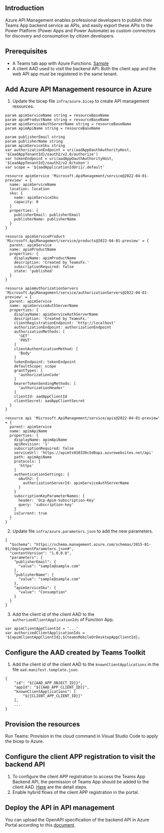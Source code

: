 ## Introduction
Azure API Management enables professional developers to publish their Teams App backend service as APIs, and easily export these APIs to the Power Platform (Power Apps and Power Automate) as custom connectors for discovery and consumption by citizen developers.

## Prerequisites
- A Teams tab app with Azure Functions. [Sample](https://github.com/OfficeDev/TeamsFx-Samples/tree/v3/hello-world-tab-with-backend)
- A client AAD used to visit the backend API. Both the client app and the web API app must be registered in the same tenant.

## Add Azure API Management resource in Azure

1. Update the bicep file `infra/azure.bicep` to create API management resources.
```
param apimServiceName string = resourceBaseName
param apimProductName string = resourceBaseName
param apimServiceAuthServerName string = resourceBaseName
param apimApiName string = resourceBaseName

param publisherEmail string
param publisherName string
param apimServiceSku string
var authorizationEndpoint = uri(aadAppOauthAuthorityHost, '${aadAppTenantId}/oauth2/v2.0/authorize')
var tokenEndpoint = uri(aadAppOauthAuthorityHost, '${aadAppTenantId}/oauth2/v2.0/token')
var scope = '${aadApplicationIdUri}/.default'

resource apimService 'Microsoft.ApiManagement/service@2022-04-01-preview' = {
  name: apimServiceName
  location: location
  sku: {
    name: apimServiceSku
    capacity: 0
  }
  properties: {
    publisherEmail: publisherEmail
    publisherName: publisherName
  }
}

resource apimServiceProduct 'Microsoft.ApiManagement/service/products@2022-04-01-preview' = {
  parent: apimService
  name: apimProductName
  properties: {
    displayName: apimProductName
    description: 'Created by TeamsFx.'
    subscriptionRequired: false
    state: 'published'
  }
}

resource apimAuthorizationServers 'Microsoft.ApiManagement/service/authorizationServers@2022-04-01-preview' = {
  parent: apimService
  name: apimServiceAuthServerName
  properties: {
    displayName: apimServiceAuthServerName
    description: 'Created by TeamsFx.'
    clientRegistrationEndpoint: 'http://localhost'
    authorizationEndpoint: authorizationEndpoint
    authorizationMethods: [
      'GET'
      'POST'
    ]
    clientAuthenticationMethod: [
      'Body'
    ]
    tokenEndpoint: tokenEndpoint
    defaultScope: scope
    grantTypes: [
      'authorizationCode'
    ]
    bearerTokenSendingMethods: [
      'authorizationHeader'
    ]
    clientId: aadAppClientId
    clientSecret: aadAppClientSecret
  }
}

resource api 'Microsoft.ApiManagement/service/apis@2022-04-01-preview' = {
  parent: apimService
  name: apimApiName
  properties: {
    displayName: apimApiName
    apiRevision: '1'
    subscriptionRequired: false
    serviceUrl: 'https://apimts010330c5d0api.azurewebsites.net/api'
    path: apimApiName
    protocols: [
      'https'
    ]
    authenticationSettings: {
      oAuth2: {
        authorizationServerId: apimServiceAuthServerName
      }
    }
    subscriptionKeyParameterNames: {
      header: 'Ocp-Apim-Subscription-Key'
      query: 'subscription-key'
    }
    isCurrent: true
  }
}

```
2. Update file `infra/azure.parameters.json` to add the new parameters.
```
{
  "$schema": "https://schema.management.azure.com/schemas/2015-01-01/deploymentParameters.json#",
  "contentVersion": "1.0.0.0",
  "parameters": {
    "publisherEmail": {
      "value": "sample@sample.com"
    },
    "publisherName": {
      "value": "sample@sample.com"
    },
    "apimServiceSku": {
      "value": "Consumption"
    }
  }
}
```
3. Add the client id of the client AAD to the `authorizedClientApplicationIds` of Function App.
```
var apimClientAppClientId = '...'
var authorizedClientApplicationIds = '${apimClientAppClientId};${teamsMobileOrDesktopAppClientId};
```

## Configure the AAD created by Teams Toolkit
1. Add the client id of the client AAD to the `knownClientApplications` in the file `aad.manifest.template.json`.
```
{
    "id": "${{AAD_APP_OBJECT_ID}}",
    "appId": "${{AAD_APP_CLIENT_ID}}",
    "knownClientApplications": [
		"${{CLIENT_APP_CLIENT_ID}}"
	],
    ...
}
```
## Provision the resources
Run Teams: Provision in the cloud command in Visual Studio Code to apply the bicep to Azure.

## Configure the client APP registration to visit the backend API
1. To configure the client APP registration to access the Teams App Backend API, the permission of Teams App should be added to the client AAD. [Here](https://learn.microsoft.com/en-us/azure/active-directory/develop/quickstart-configure-app-access-web-apis) are the detail steps.
2. Enable hybrid flows of the client APP registration in the portal.


## Deploy the API in API management
You can upload the OpenAPI specification of the backend API in Azure Portal according to this [document](https://learn.microsoft.com/en-us/azure/api-management/import-and-publish#import-and-publish-a-backend-api).
